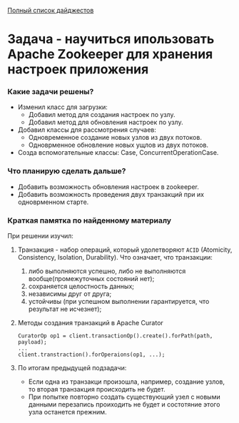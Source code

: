 [Полный список дайджестов](https://daniel55411.github.io/2018/04/29/table-of-contents/)

# Задача - научиться ипользовать Apache Zookeeper для хранения настроек приложения

### Какие задачи решены?
- Изменил класс для загрузки:
  - Добавил метод для создания настроек по узлу.
  - Добавил метод для обновления настроек по узлу.
- Добавил классы для рассмотрения случаев:
  - Одновременное создание новых узлов из двух потоков.
  - Одноврменное обновление новых ущлов из двух потоков.
- Созда вспомогательные классы: Case, ConcurrentOperationCase.

### Что планирую сделать дальше?
- Добавить возможность обновления настроек в zookeeper.
- Добавить возможность проведения двух транзакций при их одноврменном старте.

### Краткая памятка по найденному материалу
При решении изучил: 
1. Транзакция - набор операций, который удолетворяют `ACID` (Atomicity, Consistency, Isolation, Durability).
  Что означает, что транзакции: 
    1. либо выполняются успешно, либо не выполняются вообще(промежуточных состояний нет);
    2. сохраняется целостность данных; 
    3. независимы друг от друга;
    4. устойчивы (при успешном выполнении гарантируется, что результат не исчезнет);
    
2. Методы создания транзакций в Apache Curator 
    ```
    CuratorOp op1 = client.transactionOp().create().forPath(path, payload);
    ...
    client.transtraction().forOperaions(op1, ...);
    ```
  
3. По итогам предыдущей подзадачи:
    - Если одна из транзакци произошла, например, создание узлов, то вторая транзакция происходить не будет.
    - При попытке повторно создать существующий узел с новыми данными перезапись проиходить не будет и состотяние этого узла останется прежним.
    
  
